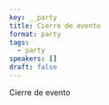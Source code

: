 ```yaml
---
key: __party
title: Cierre de evento
format: party
tags:
  - party
speakers: []
draft: false
---
```

Cierre de evento
